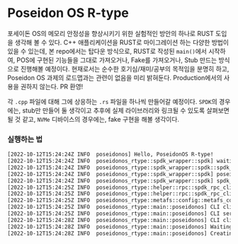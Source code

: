 # Poseidon OS R-type

포세이돈 OS의 메모리 안정성을 향상시키기 위한 실험적인 방안의 하나로 RUST 도입을 생각해 볼 수 있다.
C++ 애플리케이션을 RUST로 마이그레이션 하는 다양한 방법이 있을 수 있는데, 본 repo에서는 탑다운 방식으로,
RUST로 작성된 `main()`에서 시작하여, POS에 구현된 기능들을 그대로 가져오거나, Fake를 가져오거나, 
Stub 만드는 방식으로 진행해볼 예정이다. 현재로서는 순수한 호기심/재미/공부의 목적임을 분명히 하고, 
Poseidon OS 과제의 로드맵과는 관련이 없음을 미리 밝혀둔다. 
Production에서의 사용을 권하지 않는다. PR 환영!

각 `.cpp` 파일에 대해 그에 상응하는 `.rs` 파일을 하나씩 만들어갈 예정이다. 
`SPDK`의 경우에는, stub만 만들어 둘 생각이고 추후에 실제 라이브러리와 링크될 수 있도록 
살펴보면 될 것 같고, `NVMe` 디바이스의 경우에는, fake 구현을 해볼 생각이다.


### 실행하는 법
```bash
[2022-10-12T15:24:24Z INFO  poseidonos] Hello, PoseidonOS R-type!
[2022-10-12T15:24:24Z INFO  poseidonos_rtype::spdk_wrapper::spdk] waiting for spdk initialization...
[2022-10-12T15:24:24Z INFO  poseidonos_rtype::spdk_wrapper::spdk::spdk_clib] Invoking start_fn in a new thread...
[2022-10-12T15:24:24Z INFO  poseidonos_rtype::spdk_wrapper::spdk] poseidonos started
[2022-10-12T15:24:24Z INFO  poseidonos_rtype::spdk_wrapper::spdk] spdk_app_start result = 0
[2022-10-12T15:24:25Z INFO  poseidonos_rtype::helper::rpc::spdk_rpc_client] SpdkRpcClient is about to create a transport TCP 64 4096 512
[2022-10-12T15:24:25Z INFO  poseidonos_rtype::helper::rpc::spdk_rpc_client] TODO: send json message to domain socket on /var/tmp/spdk.sock
[2022-10-12T15:24:25Z INFO  poseidonos_rtype::metafs::config::metafs_config_manager] need to build a config
[2022-10-12T15:24:25Z INFO  poseidonos_rtype::main::poseidonos] CLI client is sleeping for 3 seconds...
[2022-10-12T15:24:25Z INFO  poseidonos_rtype::main::poseidonos] CLI server is up...
[2022-10-12T15:24:28Z INFO  poseidonos_rtype::main::poseidonos] CLI client is sending CreateArray msg to CLI server...
[2022-10-12T15:24:28Z INFO  poseidonos_rtype::main::poseidonos] Waiting CLI server to terminate...
[2022-10-12T15:24:28Z INFO  poseidonos_rtype::main::poseidonos] Creating POS array...
```
